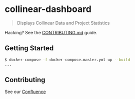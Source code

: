 # collinear-dashboard

> Displays Collinear Data and Project Statistics

Hacking? See the [CONTRIBUTING.md](/CONTRIBUTING.md) guide.

## Getting Started

```bash
$ docker-compose -f docker-compose.master.yml up --build
...
```

## Contributing

See our [Confluence](https://collineargroup.atlassian.net/wiki/spaces/COL/pages/687538280/Dev+Ops)

